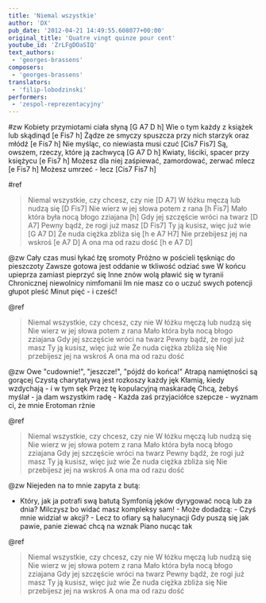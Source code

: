 ```yaml
---
title: 'Niemal wszystkie'
author: 'DX'
pub_date: '2012-04-21 14:49:55.608077+00:00'
original_title: 'Quatre vingt quinze pour cent'
youtube_id: 'ZrLFgDOaSIQ'
text_authors:
 - 'georges-brassens'
composers:
 - 'georges-brassens'
translators:
 - 'filip-lobodzinski'
performers:
 - 'zespol-reprezentacyjny'
---
```


#zw
Kobiety przymiotami ciała słyną [G A7 D h]
Wie o tym każdy z książek lub skądinąd [e Fis7 h]
Żądze ze smyczy spuszcza przy nich starzyk oraz młódź [e Fis7 h]
Nie myśląc, co niewiasta musi czuć [Cis7 Fis7]
Są, owszem, rzeczy, które ją zachwycą [G A7 D h]
Kwiaty, liściki, spacer przy księżycu [e Fis7 h]
Możesz dla niej zaśpiewać, zamordować, zerwać mlecz [e Fis7 h]
Możesz umrzeć - lecz [Cis7 Fis7 h]

#ref
>Niemal wszystkie, czy chcesz, czy nie [D A7]
>W łóżku męczą lub nudzą się [D Fis7]
>Nie wierz w jej słowa potem z rana [h Fis7]
>Mało która była nocą błogo zziajana [h]
>Gdy jej szczęście wróci na twarz [D A7]
>Pewny bądź, że rogi już masz [D Fis7]
>Ty ją kusisz, więc już wie [G A7 D]
>Że nuda ciężka zbliża się [h e A7 H7]
>Nie przebijesz jej na wskroś [e A7 D]
>A ona ma od razu dość [h e A7 D]

@zw
Cały czas musi łykać łzę sromoty
Próżno w pościeli tęskniąc do pieszczoty
Zawsze gotowa jest oddanie w tkliwość odziać swe 
W końcu upieprza zamiast pieprzyć się
Inne znów wolą pławić się w tyranii
Chronicznej niewolnicy nimfomanii
Im nie masz co o uczuć swych potencji głupot pleść
Minut pięć - i cześć!

@ref
>Niemal wszystkie, czy chcesz, czy nie
>W łóżku męczą lub nudzą się
>Nie wierz w jej słowa potem z rana
>Mało która była nocą błogo zziajana
>Gdy jej szczęście wróci na twarz
>Pewny bądź, że rogi już masz
>Ty ją kusisz, więc już wie
>Że nuda ciężka zbliża się
>Nie przebijesz jej na wskroś
>A ona ma od razu dość

@zw
Owe "cudownie!", "jeszcze!", "pójdź do końca!"
Atrapą namiętności są gorącej
Czystą charytatywą jest rozkoszy każdy jęk 
Kłamią, kiedy wzdychają - i w tym sęk
Przez tę kopulacyjną maskaradę
Chcą, żebyś myślał - ja dam wszystkim radę -
Każda zaś przyjaciółce szepcze - wyznam ci, że mnie 
Erotoman rżnie

@ref
>Niemal wszystkie, czy chcesz, czy nie
>W łóżku męczą lub nudzą się
>Nie wierz w jej słowa potem z rana
>Mało która była nocą błogo zziajana
>Gdy jej szczęście wróci na twarz
>Pewny bądź, że rogi już masz
>Ty ją kusisz, więc już wie
>Że nuda ciężka zbliża się
>Nie przebijesz jej na wskroś
>A ona ma od razu dość

@zw
Niejeden na to mnie zapyta z butą: 
- Który, jak ja potrafi swą batutą
Symfonią jęków dyrygować nocą lub za dnia? 
Milczysz bo widać masz kompleksy sam! -
Może dodadzą: - Czyś mnie widział w akcji? -
Lecz to ofiary są halucynacji
Gdy puszą się jak pawie, panie ziewać chcą na wznak
Piano nucąc tak

@ref
>Niemal wszystkie, czy chcesz, czy nie
>W łóżku męczą lub nudzą się
>Nie wierz w jej słowa potem z rana
>Mało która była nocą błogo zziajana
>Gdy jej szczęście wróci na twarz
>Pewny bądź, że rogi już masz
>Ty ją kusisz, więc już wie
>Że nuda ciężka zbliża się
>Nie przebijesz jej na wskroś
>A ona ma od razu dość